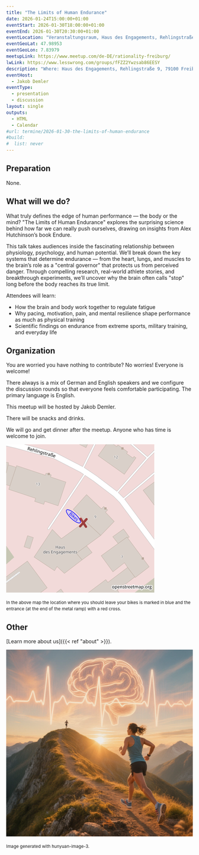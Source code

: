 ```yaml
---
title: "The Limits of Human Endurance"
date: 2026-01-24T15:00:00+01:00
eventStart: 2026-01-30T18:00:00+01:00
eventEnd: 2026-01-30T20:30:00+01:00
eventLocation: "Veranstaltungsraum, Haus des Engagements, Rehlingstraße 9, 79100 Freiburg"
eventGeoLat: 47.98953
eventGeoLon: 7.83979
meetupLink: https://www.meetup.com/de-DE/rationality-freiburg/
lwLink: https://www.lesswrong.com/groups/fFZZ2Ywzsab86EESY
description: "Where: Haus des Engagements, Rehlingstraße 9, 79100 Freiburg. When: Friday, January 30th 2026 at 18:00 hours CET."
eventHost:
  - Jakob Demler
eventType:
  - presentation
  - discussion
layout: single
outputs:
  - HTML
  - Calendar
#url: termine/2026-01-30-the-limits-of-human-endurance
#build:
#  list: never
---
```


## Preparation

None.


## What will we do?

What truly defines the edge of human performance — the body or the mind?
"The Limits of Human Endurance" explores the surprising science behind how far we can really push ourselves, drawing on insights from Alex Hutchinson’s book Endure.

This talk takes audiences inside the fascinating relationship between physiology, psychology, and human potential. We’ll break down the key systems that determine endurance — from the heart, lungs, and muscles to the brain’s role as a "central governor" that protects us from perceived danger. Through compelling research, real-world athlete stories, and breakthrough experiments, we’ll uncover why the brain often calls "stop" long before the body reaches its true limit.

Attendees will learn:

- How the brain and body work together to regulate fatigue
- Why pacing, motivation, pain, and mental resilience shape performance as much as physical training
- Scientific findings on endurance from extreme sports, military training, and everyday life


## Organization

You are worried you have nothing to contribute? No worries! Everyone is
welcome!

There always is a mix of German and English speakers and we configure the
discussion rounds so that everyone feels comfortable participating. The primary
language is English.

This meetup will be hosted by Jakob Demler.

There will be snacks and drinks.

We will go and get dinner after the meetup. Anyone who has time is welcome to
join.

![Location (Veranstaltungsraum, Haus des Engagements)](/images/hde-new-building-2.png)

<small>In the above map the location where you should leave your bikes is marked
in blue and the entrance (at the end of the metal ramp) with a red cross.</small>


## Other

[Learn more about us]({{< ref "about" >}}).

![A determined runner on a sunlit mountain ridge at golden hour, with a subtle overlay of heartbeat and brain outline, symbolizing the balance of body and mind at the limits of human endurance](cover.png "A determined runner on a sunlit mountain ridge at golden hour, with a subtle overlay of heartbeat and brain outline, symbolizing the balance of body and mind at the limits of human endurance")

<small>Image generated with hunyuan-image-3.</small>


